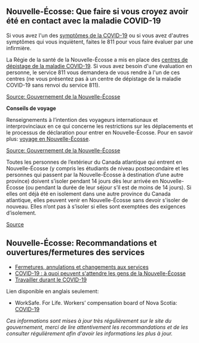 ## Nouvelle-Écosse: Que faire si vous croyez avoir été en contact avec la maladie COVID-19

Si vous avez l'un des [symptômes de la COVID-19](https://novascotia.ca/coronavirus/when-to-seek-help/fr/#symptoms) ou si vous avez d'autres symptômes qui vous inquiètent, faites le 811 pour vous faire évaluer par une infirmière.

La Régie de la santé de la Nouvelle-Écosse a mis en place des [centres de dépistage de la maladie COVID-19](http://www.nshealth.ca/coronavirus/fr). Si vous avez besoin d'une évaluation en personne, le service 811 vous demandera de vous rendre à l'un de ces centres (ne vous présentez pas à un centre de dépistage de la maladie COVID-19 sans renvoi du service 811).

[Source: Gouvernement de la Nouvelle-Écosse](https://novascotia.ca/coronavirus/when-to-seek-help/fr/)

**Conseils de voyage**

Renseignements à l’intention des voyageurs internationaux et interprovinciaux en ce qui concerne les restrictions sur les déplacements et le processus de déclaration pour entrer en Nouvelle-Écosse. Pour en savoir plus: [voyage en Nouvelle-Écosse](https://novascotia.ca/coronavirus/travel/fr/).

[Source: Gouvernement de la Nouvelle-Écosse](https://novascotia.ca/coronavirus/restrictions-and-guidance/fr/)

Toutes les personnes de l’extérieur du Canada atlantique qui entrent en Nouvelle-Écosse (y compris les étudiants de niveau postsecondaire et les personnes qui passent par la Nouvelle-Écosse à destination d’une autre province) doivent s’isoler pendant 14 jours dès leur arrivée en Nouvelle-Écosse (ou pendant la durée de leur séjour s’il est de moins de 14 jours). Si elles ont déjà été en isolement dans une autre province du Canada atlantique, elles peuvent venir en Nouvelle-Écosse sans devoir s'isoler de nouveau. Elles n’ont pas à s’isoler si elles sont exemptées des exigences d’isolement.

[Source](https://novascotia.ca/coronavirus/restrictions-and-guidance/fr/)

## Nouvelle-Écosse: Recommandations et ouvertures/fermetures des services

- [Fermetures, annulations et changements aux services](https://novascotia.ca/closures-cancellations-and-service-changes/fr/)
- [COVID-19 : à quoi peuvent s'attendre les gens de la Nouvelle-Écosse](https://novascotia.ca/coronavirus/what-it-means-for-nova-scotians/fr/)
- [Travailler durant le COVID-19](https://novascotia.ca/coronavirus/working-during-covid-19/fr/)

Lien disponible en anglais seulement:

- WorkSafe. For Life. Workers’ compensation board of Nova Scotia: [COVID-19](http://www.worksafeforlife.ca/covid19)

_Ces informations sont mises à jour très régulièrement sur le site du gouvernement, merci de lire attentivement les recommandations et de les consulter régulièrement afin d'avoir les informations les plus à jour._
